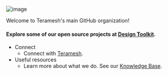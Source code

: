 ![image](https://github.com/user-attachments/assets/ae1f04a5-4ac9-4ff4-bf99-66151b061552)

Welcome to Teramesh's main GitHub organization!

#### Explore some of our open source projects at [Design Toolkit](https://teramesh.tech/Resources/#Design-Toolkit/).

* Connect
    * Connect with [Teramesh](https://teramesh.tech/Contact/).
* Useful resources
    * Learn more about what we do. See our [Knowledge Base](https://teramesh.tech/Resources/#Knowledge-Base).
<!--

**Here are some ideas to get you started:**

🙋‍♀️ A short introduction - what is your organization all about?
🌈 Contribution guidelines - how can the community get involved?
👩‍💻 Useful resources - where can the community find your docs? Is there anything else the community should know?
🍿 Fun facts - what does your team eat for breakfast?
🧙 Remember, you can do mighty things with the power of [Markdown](https://docs.github.com/github/writing-on-github/getting-started-with-writing-and-formatting-on-github/basic-writing-and-formatting-syntax)
-->
